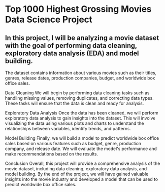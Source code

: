 # Top 1000 Highest Grossing Movies Data Science Project

## In this project, I will be analyzing a movie dataset with the goal of performing data cleaning, exploratory data analysis (EDA) and model building. 

The dataset contains information about various movies such as their titles, genres, release dates, production companies, budget, and worldwide box office sales. 

Data Cleaning
We will begin by performing data cleaning tasks such as handling missing values, removing duplicates, and correcting data types. These tasks will ensure that the data is clean and ready for analysis.

Exploratory Data Analysis
Once the data has been cleaned, we will perform exploratory data analysis to gain insights into the dataset. This will involve visualizing the data using various plots and charts to understand the relationships between variables, identify trends, and patterns.

Model Building
Finally, we will build a model to predict worldwide box office sales based on various features such as budget, genre, production company, and release date. We will evaluate the model's performance and make recommendations based on the results.

Conclusion
Overall, this project will provide a comprehensive analysis of the movie dataset, including data cleaning, exploratory data analysis, and model building. By the end of the project, we will have gained valuable insights into the movie industry and developed a model that can be used to predict worldwide box office sales.




